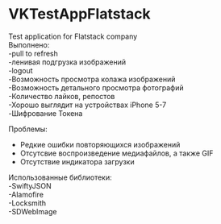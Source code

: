 # VKTestAppFlatstack
Test application for Flatstack company <br />
  Выполнено: <br />
  -pull to refresh <br />
  -ленивая подгрузка изображений <br />
  -logout <br />
  -Возможность просмотра колажа изображений <br />
  -Возможность детального просмотра фотографий <br />
  -Количество лайков, репостов <br />
  -Хорошо выглядит на устройствах iPhone 5-7 <br />
  -Шифрование Токена <br />
  
  
Проблемы:
  - Редкие ошибки повторяющихся изображений
  - Отсутсвие воспроизведение медиафайлов, а также GIF
  - Отсутствие индикатора загрузки
  
Использованные библиотеки: <br />
  -SwiftyJSON <br />
  -Alamofire <br />
  -Locksmith <br />
  -SDWebImage
